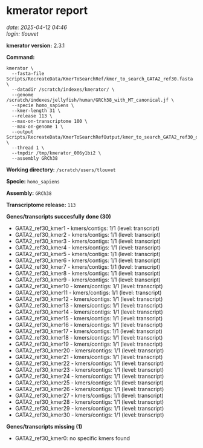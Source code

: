 # kmerator report
*date: 2025-04-12 04:46*  
*login: tlouvet*

**kmerator version:** 2.3.1

**Command:**

```
kmerator \
  --fasta-file Scripts/RecreateData/KmerToSearchRef/kmer_to_search_GATA2_ref30.fasta \
  --datadir /scratch/indexes/kmerator/ \
  --genome /scratch/indexes/jellyfish/human/GRCh38_with_MT_canonical.jf \
  --specie homo_sapiens \
  --kmer-length 31 \
  --release 113 \
  --max-on-transcriptome 100 \
  --max-on-genome 1 \
  --output Scripts/RecreateData/KmerToSearchRefOutput/kmer_to_search_GATA2_ref30_output \
  --thread 1 \
  --tmpdir /tmp/kmerator_006y1bi2 \
  --assembly GRCh38
```

**Working directory:** `/scratch/users/tlouvet`

**Specie:** `homo_sapiens`

**Assembly:** `GRCh38`

**Transcriptome release:** `113`

**Genes/transcripts succesfully done (30)**

- GATA2_ref30_kmer1 - kmers/contigs: 1/1 (level: transcript)
- GATA2_ref30_kmer2 - kmers/contigs: 1/1 (level: transcript)
- GATA2_ref30_kmer3 - kmers/contigs: 1/1 (level: transcript)
- GATA2_ref30_kmer4 - kmers/contigs: 1/1 (level: transcript)
- GATA2_ref30_kmer5 - kmers/contigs: 1/1 (level: transcript)
- GATA2_ref30_kmer6 - kmers/contigs: 1/1 (level: transcript)
- GATA2_ref30_kmer7 - kmers/contigs: 1/1 (level: transcript)
- GATA2_ref30_kmer8 - kmers/contigs: 1/1 (level: transcript)
- GATA2_ref30_kmer9 - kmers/contigs: 1/1 (level: transcript)
- GATA2_ref30_kmer10 - kmers/contigs: 1/1 (level: transcript)
- GATA2_ref30_kmer11 - kmers/contigs: 1/1 (level: transcript)
- GATA2_ref30_kmer12 - kmers/contigs: 1/1 (level: transcript)
- GATA2_ref30_kmer13 - kmers/contigs: 1/1 (level: transcript)
- GATA2_ref30_kmer14 - kmers/contigs: 1/1 (level: transcript)
- GATA2_ref30_kmer15 - kmers/contigs: 1/1 (level: transcript)
- GATA2_ref30_kmer16 - kmers/contigs: 1/1 (level: transcript)
- GATA2_ref30_kmer17 - kmers/contigs: 1/1 (level: transcript)
- GATA2_ref30_kmer18 - kmers/contigs: 1/1 (level: transcript)
- GATA2_ref30_kmer19 - kmers/contigs: 1/1 (level: transcript)
- GATA2_ref30_kmer20 - kmers/contigs: 1/1 (level: transcript)
- GATA2_ref30_kmer21 - kmers/contigs: 1/1 (level: transcript)
- GATA2_ref30_kmer22 - kmers/contigs: 1/1 (level: transcript)
- GATA2_ref30_kmer23 - kmers/contigs: 1/1 (level: transcript)
- GATA2_ref30_kmer24 - kmers/contigs: 1/1 (level: transcript)
- GATA2_ref30_kmer25 - kmers/contigs: 1/1 (level: transcript)
- GATA2_ref30_kmer26 - kmers/contigs: 1/1 (level: transcript)
- GATA2_ref30_kmer27 - kmers/contigs: 1/1 (level: transcript)
- GATA2_ref30_kmer28 - kmers/contigs: 1/1 (level: transcript)
- GATA2_ref30_kmer29 - kmers/contigs: 1/1 (level: transcript)
- GATA2_ref30_kmer30 - kmers/contigs: 1/1 (level: transcript)


**Genes/transcripts missing (1)**

- GATA2_ref30_kmer0: no specific kmers found
